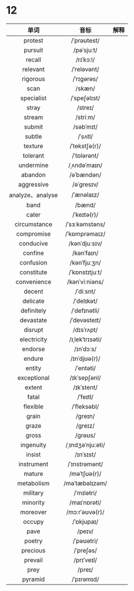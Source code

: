 # 12

|       单词       |       音标       | 解释 |
| :--------------: | :--------------: | :--: |
|     protest      |   /ˈprəʊtest/    |      |
|     pursuit      |    /pəˈsjuːt/    |      |
|      recall      |    /rɪˈkɔːl/     |      |
|     relevant     |   /ˈreləvənt/    |      |
|     rigorous     |    /ˈrɪɡərəs/    |      |
|       scan       |      /skæn/      |      |
|    specialist    |   /ˈspeʃəlɪst/   |      |
|      stray       |     /streɪ/      |      |
|      stream      |     /striːm/     |      |
|      submit      |    /səbˈmɪt/     |      |
|      subtle      |     /ˈsʌtl/      |      |
|     texture      |  /ˈtekstʃə(r)/   |      |
|     tolerant     |   /ˈtɒlərənt/    |      |
|    undermine     |   /ˌʌndəˈmaɪn/   |      |
|     abandon      |    /əˈbændən/    |      |
|    aggressive    |    /əˈɡresɪv/    |      |
| analyze、analyse |    /ˈænəlaɪz/    |      |
|       band       |      /bænd/      |      |
|      cater       |   /ˈkeɪtə(r)/    |      |
|   circumstance   |  /ˈsɜːkəmstəns/  |      |
|    compromise    |  /ˈkɒmprəmaɪz/   |      |
|    conducive     |  /kənˈdjuːsɪv/   |      |
|     confine      |    /kənˈfaɪn/    |      |
|    confusion     |   /kənˈfjuːʒn/   |      |
|    constitute    |  /ˈkɒnstɪtjuːt/  |      |
|   convenience    |  /kənˈviːniəns/  |      |
|      decent      |    /ˈdiːsnt/     |      |
|     delicate     |    /ˈdelɪkət/    |      |
|    definitely    |   /ˈdefɪnətli/   |      |
|    devastate     |   /ˈdevəsteɪt/   |      |
|     disrupt      |    /dɪsˈrʌpt/    |      |
|   electricity    | /ɪˌlekˈtrɪsəti/  |      |
|     endorse      |    /ɪnˈdɔːs/     |      |
|      endure      |   /ɪnˈdjʊə(r)/   |      |
|      entity      |    /ˈentəti/     |      |
|   exceptional    |   /ɪkˈsepʃənl/   |      |
|      extent      |    /ɪkˈstent/    |      |
|      fatal       |     /ˈfeɪtl/     |      |
|     flexible     |   /ˈfleksəbl/    |      |
|      grain       |     /ɡreɪn/      |      |
|      graze       |     /ɡreɪz/      |      |
|      gross       |     /ɡrəʊs/      |      |
|    ingenuity     | /ˌɪndʒəˈnjuːəti/ |      |
|      insist      |    /ɪnˈsɪst/     |      |
|    instrument    |  /ˈɪnstrəmənt/   |      |
|      mature      |   /məˈtʃʊə(r)/   |      |
|    metabolism    |  /məˈtæbəlɪzəm/  |      |
|     military     |    /ˈmɪlətri/    |      |
|     minority     |   /maɪˈnɒrəti/   |      |
|     moreover     |  /mɔːrˈəʊvə(r)/  |      |
|      occupy      |    /ˈɒkjupaɪ/    |      |
|       pave       |      /peɪv/      |      |
|      poetry      |    /ˈpəʊətri/    |      |
|     precious     |    /ˈpreʃəs/     |      |
|     prevail      |    /prɪˈveɪl/    |      |
|       prey       |      /preɪ/      |      |
|     pyramid      |    /ˈpɪrəmɪd/    |      |